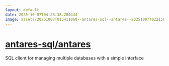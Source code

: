 ```yaml
---
layout: default
date: 2025-10-07T04:28:38.204444
image: assets/20251007T015411060--antares-sql--antares--20251007T022156096--cropped.png
---
```


# [antares-sql/antares](https://github.com/antares-sql/antares)

SQL client for managing multiple databases with a simple interface
